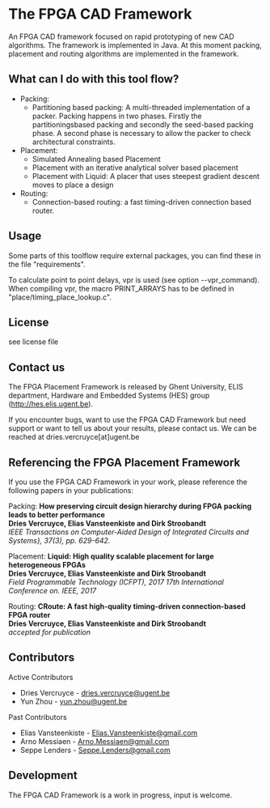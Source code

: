 The FPGA CAD Framework
==============================

An FPGA CAD framework focused on rapid prototyping of new CAD algorithms.
The framework is implemented in Java. At this moment packing, placement and routing algorithms are implemented in the framework.


What can I do with this tool flow?
---------------

<ul>

<li>
Packing:
<ul>
  <li>Partitioning based packing: A multi-threaded implementation of a packer. Packing happens in two phases. Firstly the partitioningsbased packing and secondly the seed-based packing phase. A second phase is necessary to allow the packer to check architectural constraints. </li>
</ul>
</li>

<li>
Placement:
<ul>
  <li>Simulated Annealing based Placement</li>
  <li>Placement with an iterative analytical solver based placement</li>
  <li>Placement with Liquid: A placer that uses steepest gradient descent moves to place a design</li>
</ul>
</li>

<li>
Routing:
<ul>
  <li>Connection-based routing: a fast timing-driven connection based router.</li>
</ul>
</li>

</ul>

Usage
---------------

Some parts of this toolflow require external packages, you can find these in the file "requirements".

To calculate point to point delays, vpr is used (see option --vpr_command). When compiling vpr, the macro PRINT_ARRAYS has to be defined in "place/timing_place_lookup.c".

License
---------------
see license file

Contact us
---------------
The FPGA Placement Framework is released by Ghent University, ELIS department, Hardware and Embedded Systems (HES) group (http://hes.elis.ugent.be).

If you encounter bugs, want to use the FPGA CAD Framework but need support or want to tell us about your results, please contact us. We can be reached at dries.vercruyce[at]ugent.be

Referencing the FPGA Placement Framework
---------------
If you use the FPGA CAD Framework in your work, please reference the following papers in your publications: <br>

Packing:
<b>How preserving circuit design hierarchy during FPGA packing leads to better performance <br>
Dries Vercruyce, Elias Vansteenkiste and Dirk Stroobandt</b> <br>
<i> IEEE Transactions on Computer-Aided Design of Integrated Circuits and Systems}, 37(3), pp. 629-642.</i>

Placement:
<b>Liquid: High quality scalable placement for large heterogeneous FPGAs<br>
Dries Vercruyce, Elias Vansteenkiste and Dirk Stroobandt</b> <br>
<i> Field Programmable Technology (ICFPT), 2017 17th International Conference on. IEEE, 2017</i>

Routing:
<b>CRoute: A fast high-quality timing-driven connection-based FPGA router<br>
Dries Vercruyce, Elias Vansteenkiste and Dirk Stroobandt</b> <br>
<i> accepted for publication</i>

Contributors
---------------
Active Contributors
<ul>
  <li>Dries Vercruyce - <a href="mailto:dries.vercruyce@ugent.be">dries.vercruyce@ugent.be</a></li>
  <li>Yun Zhou - <a href="mailto:yun.zhou@ugent.be">yun.zhou@ugent.be</a></li>
</ul>

Past Contributors
<ul>
  <li>Elias Vansteenkiste - <a href="mailto:Elias.Vansteenkiste@gmail.com">Elias.Vansteenkiste@gmail.com</a></li>
  <li>Arno Messiaen - <a href="mailto:Arno.Messiaen@gmail.com">Arno.Messiaen@gmail.com</a></li>
  <li>Seppe Lenders - <a href="mailto:Seppe.Lenders@gmail.com"> Seppe.Lenders@gmail.com</a></li>
</ul>

Development
---------------
The FPGA CAD Framework is a work in progress, input is welcome.

